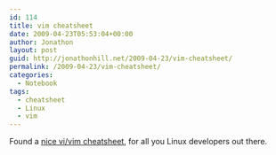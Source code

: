 ```yaml
---
id: 114
title: vim cheatsheet
date: 2009-04-23T05:53:04+00:00
author: Jonathon
layout: post
guid: http://jonathonhill.net/2009-04-23/vim-cheatsheet/
permalink: /2009-04-23/vim-cheatsheet/
categories:
  - Notebook
tags:
  - cheatsheet
  - Linux
  - vim
---
```

Found a <a href="http://worldtimzone.com/res/vi.html" target="_blank">nice vi/vim cheatsheet</a>, for all you Linux developers out there.